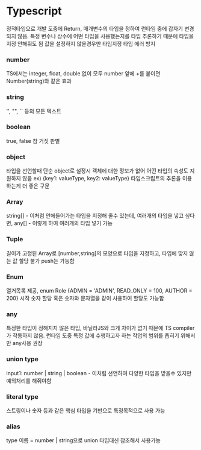 # Typescript
정적타입으로 개발 도중에 Return, 매개변수의 타입을 정하여 런타임 중에 갑자기 변경되지 않음.
특정 변수나 상수에 어떤 타입을 사용했는지를 타입 추론하기 때문에 타입을 지정 안해줘도 됨
값을 설정하지 않을경우만 타입지정 타입 에러 방지

### number
TS에서는 integer, float, double 없이 모두 number
앞에 +를 붙이면 Number(string)와 같은 효과

### string
'', "", `` 등의 모든 텍스트

### boolean
true, false 참 거짓 판별

### object
타입을 선언할때 단순 object로 설정시 객체에 대한 정보가 없어 어떤 타입의 속성도 지원하지 않음
ex) {key1: valueType, key2: valueType}
타입스크립트의 추론을 이용하는게 더 좋은 구문

### Array
string[] - 이처럼 안에들어가는 타입을 지정해 줄수 있는데, 여러개의 타입을 넣고 싶다면,
any[] - 이렇게 하여 여러개의 타입 넣기 가능

### Tuple
길이가 고정된 Array로 [number,string]의 모양으로 타입을 지정하고, 타입에 맞지 않는 값 할당 불가 push는 가능함

### Enum
열거목록 제공, enum Role {ADMIN = 'ADMIN', READ_ONLY = 100, AUTHOR = 200} 시작 숫자 할당 혹은 숫자와 문자열을 같이 사용하여 할당도 가능함

### any
특정한 타입이 정해지지 않은 타입, 바닐라JS와 크게 차이가 없기 때문에 TS compiler가 작동하지 않음.
런타임 도중 특정 값에 수행하고자 하는 작업의 범위를 좁히기 위해서만 any사용 권장

### union type
input1: number | string | boolean - 이처럼 선언하여 다양한 타입을 받을수 있지만 예외처리를 해줘야함

### literal type
스트링이나 숫자 등과 같은 핵심 타입을 기반으로 특정목적으로 사용 가능

### alias
type 이름 = number | string으로 union 타입대신 참조해서 사용가능
